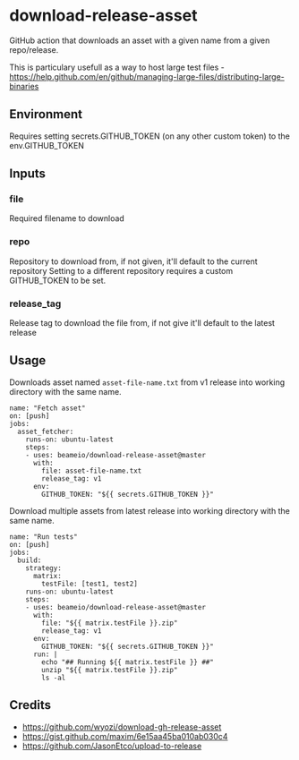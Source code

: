 # download-release-asset

GitHub action that downloads an asset with a given name from a given repo/release.

This is particulary usefull as a way to host large test files - https://help.github.com/en/github/managing-large-files/distributing-large-binaries 

## Environment
Requires setting secrets.GITHUB_TOKEN (on any other custom token) to the env.GITHUB_TOKEN

## Inputs
### file
Required filename to download

### repo
Repository to download from, if not given, it'll default to the current repository
Setting to a different repository requires a custom GITHUB_TOKEN to be set.

### release_tag
Release tag to download the file from, if not give it'll default to the latest release

## Usage

Downloads asset named `asset-file-name.txt` from v1 release into working directory with the same name.

```
name: "Fetch asset"
on: [push]
jobs:
  asset_fetcher:
    runs-on: ubuntu-latest
    steps:
    - uses: beameio/download-release-asset@master
      with:
        file: asset-file-name.txt
        release_tag: v1
      env:
        GITHUB_TOKEN: "${{ secrets.GITHUB_TOKEN }}"
```


Download multiple assets from latest release into working directory with the same name.

```
name: "Run tests"
on: [push]
jobs:
  build:
    strategy:
      matrix:
        testFile: [test1, test2]
    runs-on: ubuntu-latest
    steps:
    - uses: beameio/download-release-asset@master
      with:
        file: "${{ matrix.testFile }}.zip"
        release_tag: v1
      env:
        GITHUB_TOKEN: "${{ secrets.GITHUB_TOKEN }}"
      run: |
        echo "## Running ${{ matrix.testFile }} ##"
        unzip "${{ matrix.testFile }}.zip"
        ls -al
```

## Credits

- https://github.com/wyozi/download-gh-release-asset
- https://gist.github.com/maxim/6e15aa45ba010ab030c4
- https://github.com/JasonEtco/upload-to-release
